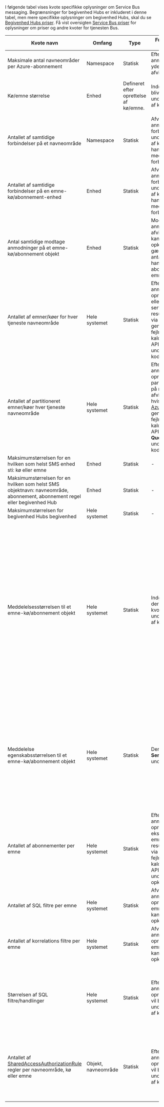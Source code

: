 I følgende tabel vises kvote specifikke oplysninger om Service Bus messaging. Begrænsninger for begivenhed Hubs er inkluderet i denne tabel, men mere specifikke oplysninger om begivenhed Hubs, skal du se [Begivenhed Hubs priser](https://azure.microsoft.com/pricing/details/event-hubs/). Få vist oversigten [Service Bus priser](https://azure.microsoft.com/pricing/details/service-bus/) for oplysninger om priser og andre kvoter for tjenesten Bus.

|Kvote navn|Omfang|Type|Funktionsmåde, når er overskredet|Værdi|
|---|---|---|---|---|
| Maksimale antal navneområder per Azure-abonnement|Namespace|Statisk|Efterfølgende anmodninger om yderligere navneområder afvises af portal.|100|
|Kø/emne størrelse|Enhed|Defineret efter oprettelse af kø/emne.|Indgående meddelelser vil blive afvist og en undtagelse kan modtages af koden opkald.|1, 2, 3, 4 eller 5 GB.<br /><br />Hvis [partitionering](service-bus-partitioning.md) er aktiveret, er den maksimale kø/emne størrelse 80 GB.|
|Antallet af samtidige forbindelser på et navneområde|Namespace|Statisk|Afvises efterfølgende anmodninger om flere forbindelser, og en undtagelse kan modtages af koden opkald. RESTEN handlinger regnes ikke med i samtidige TCP-forbindelser.|NetMessaging: 1.000<br /><br />AMQP: 5.000|
|Antallet af samtidige forbindelser på en emne-kø/abonnement-enhed|Enhed|Statisk|Afvises efterfølgende anmodninger om flere forbindelser, og en undtagelse kan modtages af koden opkald. RESTEN handlinger regnes ikke med i samtidige TCP-forbindelser.|Gå til lige ved grænsen på samtidige forbindelser per navneområde.|
|Antal samtidige modtage anmodninger på et emne-kø/abonnement objekt|Enhed|Statisk|Modtage efterfølgende anmodninger vil blive afvist og en undtagelse kan modtages af koden opkald. Denne kvote gælder for det samlede antal samtidige modtage handlinger på tværs af alle abonnementer på et emne.|5.000|
|Antallet af emner/køer for hver tjeneste navneområde|Hele systemet|Statisk|Efterfølgende anmodninger om oprettelse af et nyt emne eller kø på navneområdet service afvises. Som et resultat, hvis konfigureret via [Azure-portalen][], genereres en fejlmeddelelse. Hvis kaldes fra management API, vil blive modtaget en undtagelse ved opkald koden.|10.000<br /><br />Det samlede antal emner plus køer i et service navneområde skal være mindre end eller lig med 10.000.<br/>Dette er ikke tilgængeligt til Premium, som alle objekter er opdelt.|
|Antallet af partitioneret emner/køer hver tjeneste navneområde|Hele systemet|Statisk|Efterfølgende anmodninger om oprettelse af et nyt partitioneret emne eller kø på navneområdet service afvises. Som et resultat, hvis konfigureret via [Azure-portalen][], genereres en fejlmeddelelse. Hvis kaldes fra management API, kan en **QuotaExceededException** undtagelse modtages af koden opkald.|Grundlæggende og standardversionen niveauer - 100<br />Premium - 1.000<br/><br />Hver partitioneret kø eller emne tæller mod kvoten for 10.000 enheder per navneområde.|
|Maksimumstørrelsen for en hvilken som helst SMS enhed sti: kø eller emne|Enhed|Statisk|-|260 tegn|
|Maksimumstørrelsen for en hvilken som helst SMS objektnavn: navneområde, abonnement, abonnement regel eller begivenhed Hub|Enhed|Statisk|-|50 tegn|
|Maksimumstørrelsen for begivenhed Hubs begivenhed|Hele systemet|Statisk|-|256 KB|
|Meddelelsesstørrelsen til et emne-kø/abonnement objekt|Hele systemet|Statisk|Indgående meddelelser, der overskrider disse kvoter vil blive afvist og en undtagelse kan modtages af koden opkald.|Maksimumstørrelse meddelelser: 256KB ([Standard niveau](../articles/service-bus/service-bus-premium-messaging.md)) / 1 MB ([Premium niveau](../articles/service-bus/service-bus-premium-messaging.md)). <br /><br />**Bemærk!** På grund af system spild er denne grænse som regel en smule mindre.<br /><br />Største sidehoved størrelse: 64KB<br /><br />Maksimale antal sidehoved egenskaber i egenskaben pose: **byte/heltal. MaxValue**<br /><br />Maksimumstørrelsen for egenskab i egenskaben pose: ingen eksplicitte grænse. Begrænset af maksimale sidehoved størrelse.|
|Meddelelse egenskabsstørrelsen til et emne-kø/abonnement objekt|Hele systemet|Statisk|Der genereres en **SerializationException** undtagelse.|Maksimale meddelelse egenskaben størrelse for hver egenskab er 32K. Samlede størrelse af alle egenskaber må ikke overstige 64 KB. Dette gælder for hele overskriften for [BrokeredMessage](https://msdn.microsoft.com/library/microsoft.servicebus.messaging.brokeredmessage.aspx), som har både brugeregenskaber samt egenskaber for system (såsom [SequenceNumber](https://msdn.microsoft.com/library/microsoft.servicebus.messaging.brokeredmessage.sequencenumber.aspx), [etiket](https://msdn.microsoft.com/library/microsoft.servicebus.messaging.brokeredmessage.label.aspx), [MessageId](https://msdn.microsoft.com/library/microsoft.servicebus.messaging.brokeredmessage.messageid.aspx)og osv.).|
|Antallet af abonnementer per emne|Hele systemet|Statisk|Efterfølgende anmodninger om oprettelse af ekstraabonnementer efter emnet afvises. Som et resultat, hvis konfigureret via portalen, vises fejlmeddelelsen. Hvis kaldet fra management API modtages en undtagelse af koden opkald.|2.000|
|Antallet af SQL filtre per emne|Hele systemet|Statisk|Afvises efterfølgende anmodninger om oprettelse af flere filtre på emnet, og en undtagelse kan modtages af koden opkald.|2.000|
|Antallet af korrelations filtre per emne|Hele systemet|Statisk|Afvises efterfølgende anmodninger om oprettelse af flere filtre på emnet, og en undtagelse kan modtages af koden opkald.|100.000|
|Størrelsen af SQL filtre/handlinger|Hele systemet|Statisk|Efterfølgende anmodninger om oprettelse af ekstra filtre vil blive afvist og en undtagelse kan modtages af koden opkald.|Maksimale længde af filter betingelse streng: 1024 (1K).<br /><br />Maksimale længde på regel handling streng: 1024 (1K).<br /><br />Maksimale antal udtryk per regelhandling: 32.|
|Antallet af [SharedAccessAuthorizationRule](https://msdn.microsoft.com/library/azure/microsoft.servicebus.messaging.sharedaccessauthorizationrule.aspx) regler per navneområde, kø eller emne|Objekt, navneområde|Statisk|Efterfølgende anmodninger om oprettelse af flere regler vil blive afvist og en undtagelse kan modtages af koden opkald.|Maksimale antal regler: 12. <br /><br /> Regler, der er konfigureret på en Service Bus navneområde gælder for alle køer og emner i pågældende navneområde.

[Azure-portalen]: https://portal.azure.com